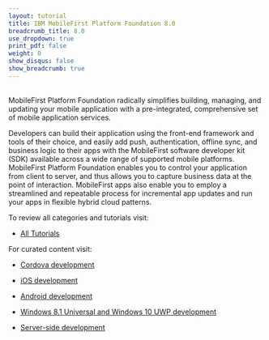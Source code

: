 ```yaml
---
layout: tutorial
title: IBM MobileFirst Platform Foundation 8.0
breadcrumb_title: 8.0
use_dropdown: true
print_pdf: false
weight: 0
show_disqus: false
show_breadcrumb: true
---
```

<br>
MobileFirst Platform Foundation radically simplifies building, managing, and updating your mobile application with a pre-integrated, comprehensive set of mobile application services.

Developers can build their application using the front-end framework and tools of their choice, and easily add push, authentication, offline sync, and business logic to their apps with the MobileFirst software developer kit (SDK) available across a wide range of supported mobile platforms. MobileFirst Platform Foundation enables you to control your application from client to server, and thus allows you to capture business data at the point of interaction. MobileFirst apps also enable you to employ a streamlined and repeatable process for incremental app updates and run your apps in flexible hybrid cloud patterns.

To review all categories and tutorials visit:

* [All Tutorials](all-tutorials/)

For curated content visit: 

* [Cordova development](cordova-tutorials/)
* [iOS development](ios-tutorials/) 
* [Android development](android-tutorials/) 
* [Windows 8.1 Universal and Windows 10 UWP development](windows-8-10-tutorials/) 

* [Server-side development](server-side-tutorials/)